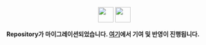 <div align="center">
  <img src="https://github.com/user-attachments/assets/8890c995-0f44-4076-949d-f445f6ae606d#gh-light-mode-only" width="36px" height="36px" />
  <img src="https://github.com/user-attachments/assets/8ec0f544-1535-4bc8-8992-2a69c38b3f91#gh-dark-mode-only" width="36px" height="36px" />
</div>

**Repository가 마이그레이션되었습니다. [여기](https://github.com/kbotdocs/kbotdocs.dev)에서 기여 및 반영이 진행됩니다.**
